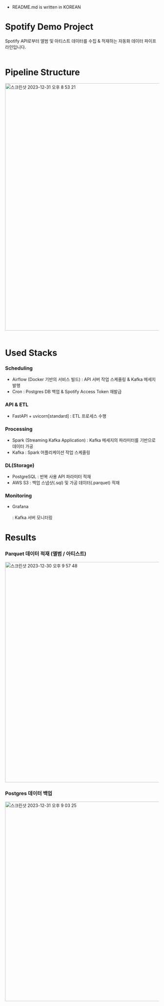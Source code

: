 * README.md is written in KOREAN
# Spotify Demo Project
Spotify API로부터 앨범 및 아티스트 데이터를 수집 & 적재하는 자동화 데이터 파이프라인입니다.<br><br>

# Pipeline Structure
<img width="809" alt="스크린샷 2023-12-31 오후 8 53 21" src="https://github.com/Spotify-DemoProject/docs/assets/130134750/f3e863a2-d4ae-4fad-9e8a-a0b2fc09ec2f"><br><br>

# Used Stacks
### Scheduling
- Airflow (Docker 기반의 서비스 빌드) : API 서버 작업 스케줄링 & Kafka 메세지 발행
- Cron : Postgres DB 백업 & Spotify Access Token 재발급

### API & ETL
- FastAPI + uvicorn[standard] : ETL 프로세스 수행

### Processing
- Spark (Streaming Kafka Application) : Kafka 메세지의 파라미터를 기반으로 데이터 가공
- Kafka : Spark 어플리케이션 작업 스케줄링

### DL(Storage)
- PostgreSQL : 반복 사용 API 파라미터 적재
- AWS S3 : 백업 스냅샷(.sql) 및 가공 데이터(.parquet) 적재

### Monitoring
- Grafana<br><br> : Kafka 서버 모니터링

# Results
### Parquet 데이터 적재 (앨범 / 아티스트)
<img width="721" alt="스크린샷 2023-12-30 오후 9 57 48" src="https://github.com/Spotify-DemoProject/docs/assets/130134750/4dfdd9af-da34-4508-aff5-100c8f93206d">

### Postgres 데이터 백업
<img width="653" alt="스크린샷 2023-12-31 오후 9 03 25" src="https://github.com/Spotify-DemoProject/docs/assets/130134750/7d5a4c54-0c16-4f2b-9580-fb6984ec3495">

